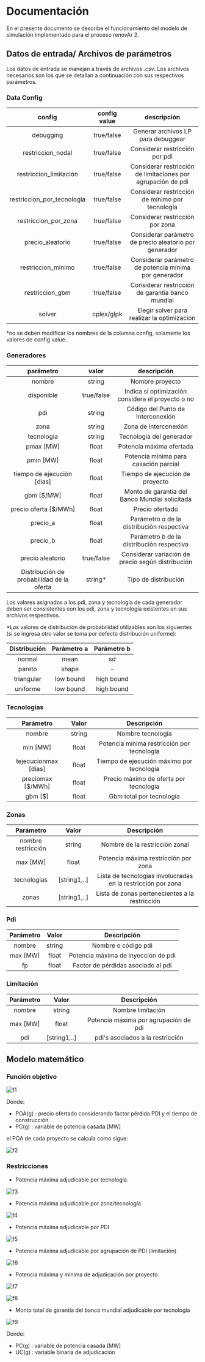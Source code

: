 # Documentación
En el presente documento se describe el funcionamiento del modelo de simulación implementado para el proceso renovAr 2.
## Datos de entrada/ Archivos de parámetros
Los datos de entrada se manejan a través de archivos *.csv*. Los archivos necesarios son los que se detallan a continuación con sus respectivos parámetros.
### Data Config
| config                     | config value | descripción                                                   |
|:--------------------------:|:------------:|:-------------------------------------------------------------:|
| debugging                  | true/false   | Generar archivos LP para debuggear                            |
| restriccion_nodal          | true/false   | Considerar restricción por pdi                                |
| restriccion_limitación     | true/false   | Considerar restricción de limitaciones por agrupación de pdi  |
| restriccion_por_tecnologia | true/false   | Considerar restricción de mínimo por tecnología               |
| restriccion_por_zona       | true/false   | Considerar restricción por zona                               |
| precio_aleatorio           | true/false   | Considerar parámetro de precio aleatorio por generador        |
| restriccion_minimo         | true/false   | Considerar parámetro de potencia mínima por generador         |
| restriccion_gbm            | true/false   | Considerar restricción de garantía banco mundial              |
| solver                     | cplex/glpk   | Elegir solver para realizar la optimización                   |

*no se deben modificar los nombres de la columna config, solamente los valores de config value.

### Generadores
| parámetro                                 |    valor   |                    descripción                      |
|:-----------------------------------------:|:----------:|:---------------------------------------------------:|
| nombre                                    |   string   | Nombre proyecto                                     |
| disponible                                | true/false | Indica si optimización considera el proyecto o no   |
| pdi                                       |   string   | Código del Punto de Interconexión                   |
| zona                                      |   string   | Zona de interconexión                               |
| tecnología                                |   string   | Tecnología del generador                            |
| pmax [MW]                                 |    float   | Potencia máxima ofertada                            |
| pmin [MW]                                 |    float   | Potencia mínima para casación parcial               |
| tiempo de ejecución [dias]                |    float   | Tiempo de ejecución de proyecto                     |
| gbm [$/MW]                                |    float   | Monto de garantía del Banco Mundial solicitada      |
| precio oferta [$/MWh]                     |    float   | Precio ofertado                                     |
| precio_a                                  |    float   | Parámetro *a* de la distribución respectiva         |
| precio_b                                  |    float   | Parámetro *b* de la distribución respectiva         |
| precio aleatorio                          | true/false | Considerar variación de precio según distribución   |
| Distribución de probabilidad de la oferta |   string*  | Tipo de distribución                                |

Los valores asignados a los pdi, zona y tecnología de cada generador deben ser consistentes con los pdi, zona y tecnología existentes en sus archivos respectivos.

*Los valores de distribución de probabilidad utilizables son los siguientes (si se ingresa otro valor se toma por defecto distribución uniforme):
 
| Distribución | Parámetro a | Parámetro b |
|:------------:|:-----------:|:-----------:|
| normal       | mean        |     sd      |
| pareto       | shape       |     -       |
| triangular   | low bound   | high bound  |
| uniforme     | low bound   | high bound  |
 
### Tecnologias
| Parámetro              | Valor | Descripción                                 |
|:----------------------:|:-----:|:-------------------------------------------:|
| nombre                 |string | Nombre tecnología                           |
| min [MW]               | float | Potencia mínima restricción por tecnología  |
| tejecucionmax [dias]   | float | Tiempo de ejecución máximo por tecnología   |
| preciomax [$/MWh]      | float | Precio máximo de oferta por tecnología      |
| gbm [$]                | float | Gbm total por tecnología                    |

### Zonas
| Parámetro            | Valor        | Descripción                                                  |
|:--------------------:|:------------:|:------------------------------------------------------------:|
| nombre restricción   | string       | Nombre de la restricción zonal                               |
| max [MW]             | float        | Potencia máxima restricción por zona                         |
| tecnologias          | [string1,..] | Lista de tecnologias involucradas en la restricción por zona |
| zonas                | [string1,..] | Lista de zonas pertenecientes a la restricción               |

### Pdi
| Parámetro            | Valor | Descripción                         |
|:--------------------:|:-----:|:-----------------------------------:|
| nombre               |string | Nombre o código pdi                 |
| max [MW]             | float | Potencia máxima de inyección de pdi |
| fp                   | float | Factor de pérdidas asociado al pdi  |

### Limitación
| Parámetro | Valor        | Descripción                           |
|:---------:|:------------:|:-------------------------------------:|
| nombre    | string       | Nombre limitación                     |
| max [MW]  | float        | Potencia máxima por agrupación de pdi |
| pdi       | [string1,..] | pdi's asociados a la restricción        |

## Modelo matemático
### Función objetivo
![f1]

Donde:
+ POA(g)	: precio ofertado considerando factor pérdida PDI y el tiempo de construcción.
+ PC(g)	: variable de potencia casada [MW]

el POA de cada proyecto se calcula como sigue:

![f2]
### Restricciones
+ Potencia máxima adjudicable por tecnología. 

![f3] 
+ Potencia máxima adjudicable por zona/tecnología 

![f4]
+ Potencia máxima adjudicable por PDI 

![f5] 
+ Potencia máxima adjudicable por agrupación de PDI (limitación) 

![f6] 
+ Potencia máxima y mínima de adjudicación por proyecto. 

![f7]

![f8]
+ Monto total de garantía del banco mundial adjudicable por tecnología 

![f9] 

Donde:
+ PC(g)	: variable de potencia casada [MW]
+ UC(g)	: variable binaria de adjudicación

[f1]: http://chart.apis.google.com/chart?cht=tx&chl={min%20\quad%20{z}=\sum{}{POA(g)\cdot%20PC(g)}}
[f2]: http://chart.apis.google.com/chart?cht=tx&chl={POA(g)=Precio(g)\cdot%20Fp(pdi(g))-0.005\cdot%20(tmaxtecn(tecn(g))-tej(g))}
[f3]: http://chart.apis.google.com/chart?cht=tx&chl={\sum_{}{PC(g)}\pm%20VH(tecn)=P_{min}(tecn)\qquad%20\forall%20g\in%20[tecn]}
[f4]: http://chart.apis.google.com/chart?cht=tx&chl={\sum_{}{PC(g)}\leq%20P_{max}(zona)\qquad%20\forall%20g\in%20[zona]}
[f5]: http://chart.apis.google.com/chart?cht=tx&chl={\sum_{}{PC(g)}\leq%20P_{max}(pdi)\qquad%20\forall%20g\in%20[pdi]}
[f6]: http://chart.apis.google.com/chart?cht=tx&chl={\sum_{}{PC(g)}\leq%20P_{max}(limitacion)\qquad%20\forall%20g\in%20[limitacion(pdi)]}
[f7]: http://chart.apis.google.com/chart?cht=tx&chl={PC(g)\leq%20P_{max}(g)\cdot%20UC(g)\qquad%20\forall%20g\in%20[generadores]}
[f8]: http://chart.apis.google.com/chart?cht=tx&chl={PC(g)\geq%20P_{min}(g)\cdot%20UC(g)\qquad%20\forall%20g\in%20[generadores]}
[f9]: http://chart.apis.google.com/chart?cht=tx&chl={\sum_{}{Gbm(g)\cdot%20P_{max}(g)\leq%20Gbm_{max}(tecn)}\qquad%20\forall%20g\in%20[tecn]}

